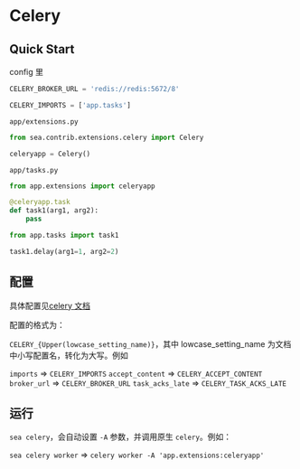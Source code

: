 # Celery

## Quick Start

config 里

```python
CELERY_BROKER_URL = 'redis://redis:5672/8'

CELERY_IMPORTS = ['app.tasks']
```

`app/extensions.py`

```python
from sea.contrib.extensions.celery import Celery

celeryapp = Celery()
```

`app/tasks.py`

```python
from app.extensions import celeryapp

@celeryapp.task
def task1(arg1, arg2):
    pass
```

```python
from app.tasks import task1

task1.delay(arg1=1, arg2=2)
```

## 配置

具体配置见[celery 文档](http://docs.celeryproject.org/en/v4.1.0/userguide/configuration.html)

配置的格式为：

`CELERY_{Upper(lowcase_setting_name)}`，其中 lowcase_setting_name 为文档中小写配置名，转化为大写。例如

`imports` => `CELERY_IMPORTS`
`accept_content` => `CELERY_ACCEPT_CONTENT`
`broker_url` => `CELERY_BROKER_URL`
`task_acks_late` => `CELERY_TASK_ACKS_LATE`

## 运行

`sea celery`，会自动设置 `-A` 参数，并调用原生 `celery`。例如：

`sea celery worker` => `celery worker -A 'app.extensions:celeryapp'`
